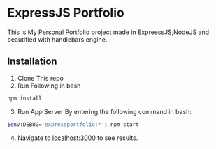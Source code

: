 # ExpressJS Portfolio

This is My Personal Portfolio project made in ExpreessJS,NodeJS and beautified with handlebars engine.

## Installation

1. Clone This repo
2. Run Following in bash

```bash
npm install
```
3. Run App Server By entering the following command in bash:
```bash
$env:DEBUG='expressportfolio:*'; npm start
```
4. Navigate to [localhost:3000](localhost:3000) to see results.

